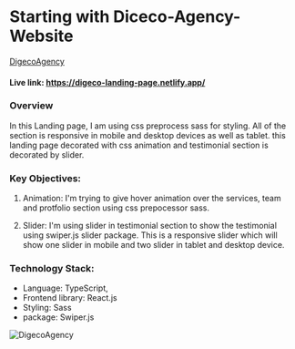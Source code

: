 # Starting with Diceco-Agency-Website

[DigecoAgency](https://digeco-landing-page.netlify.app/)

#### Live link: https://digeco-landing-page.netlify.app/

### Overview

In this Landing page, I am using css preprocess sass for styling. All of the section is responsive in mobile and desktop devices as well as tablet. this landing page decorated with css animation and testimonial section is decorated by slider.

### Key Objectives:

1. Animation: I'm trying to give hover animation over the services, team and protfolio section using css prepocessor sass.

2. Slider: I'm using slider in testimonial section to show the testimonial using swiper.js slider package. This is a responsive slider which will show one slider in mobile and two slider in tablet and desktop device.

### Technology Stack:

- Language: TypeScript,
- Frontend library: React.js
- Styling: Sass
- package: Swiper.js

![DigecoAgency](https://res.cloudinary.com/dwykyqzzk/image/upload/v1698815326/Digeco-Agency-Website_vreghf.png)
